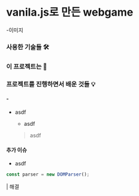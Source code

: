 # vanila.js로 만든 webgame

-이미지

### 사용한 기술들 🛠

### 이 프로젝트는 💭

### 프로젝트를 진행하면서 배운 것들 💡

#### -

- asdf

  - asdf

  > asdf

#### 추가 이슈

- asdf

```js
const parser = new DOMParser();
```

| 해결
